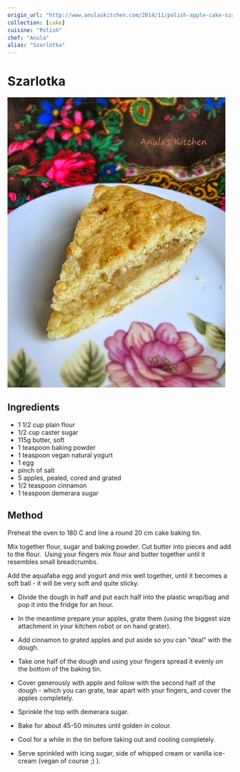 ```yaml
---
origin_url: "http://www.anulaskitchen.com/2014/11/polish-apple-cake-szarlotka.html"
collection: [cake]
cuisine: "Polish"
chef: "Anula"
alias: "Szarlotka"
---
```

# Szarlotka

![Szarlotka](../assets/szarlotka.jpg)

## Ingredients
- 1 1/2 cup plain flour  
- 1/2 cup caster sugar  
- 115g  butter, soft  
- 1 teaspoon baking powder  
- 1 teaspoon vegan natural yogurt   
- 1 egg
- pinch of salt  
- 5 apples, pealed, cored and grated  
- 1/2 teaspoon cinnamon  
- 1 teaspoon demerara sugar

## Method  
Preheat the oven to 180 C and line a round 20 cm cake baking tin. 

Mix together flour, sugar and baking powder. Cut butter into pieces and add to the flour. 
Using your fingers mix flour and butter together until it resembles small breadcrumbs. 

Add the aquafaba egg and yogurt and mix well together, until it becomes a soft ball - it will be very soft and quite sticky. 
- Divide the dough in half and put each half into the plastic wrap/bag and pop it into the fridge for an hour.

  
- In the meantime prepare your apples, grate them (using the biggest size attachment in your kitchen robot or on hand grater). 

- Add cinnamon to grated apples and put aside so you can "deal" with the dough. 

- Take one half of the dough and using your fingers spread it evenly on the bottom of the baking tin.

- Cover generously with apple and follow with the second half of the dough - which you can grate, tear apart with your fingers, and cover the apples completely. 

- Sprinkle the top with demerara sugar. 

- Bake for about 45-50 minutes until golden in colour. 

- Cool for a while in the tin before taking out and cooling completely. 

- Serve sprinkled with icing sugar, side of whipped cream or vanilla ice-cream (vegan of course ;) ).